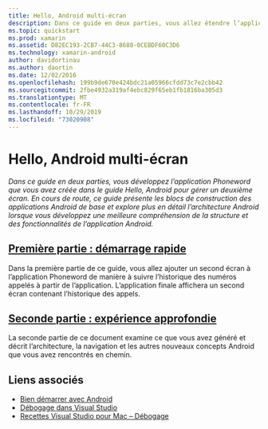 ```yaml
---
title: Hello, Android multi-écran
description: Dans ce guide en deux parties, vous allez étendre l’application Phoneword créée dans le guide Hello, Android de manière à gérer un second écran. Vous découvrirez également les composants de base des applications Android et plongerez au cœur de l’architecture Android afin de mieux comprendre la structure et les fonctionnalités des applications Android.
ms.topic: quickstart
ms.prod: xamarin
ms.assetid: D82EC193-2CB7-44C3-8688-0CEBDF60C3D6
ms.technology: xamarin-android
author: davidortinau
ms.author: daortin
ms.date: 12/02/2016
ms.openlocfilehash: 199b9de670e424bdc21a05966cfdd73c7e2cbb42
ms.sourcegitcommit: 2fbe4932a319af4ebc829f65eb1fb1816ba305d3
ms.translationtype: MT
ms.contentlocale: fr-FR
ms.lasthandoff: 10/29/2019
ms.locfileid: "73020908"
---
```

# <a name="hello-android-multiscreen"></a>Hello, Android multi-écran

_Dans ce guide en deux parties, vous développez l’application Phoneword que vous avez créée dans le guide Hello, Android pour gérer un deuxième écran. En cours de route, ce guide présente les blocs de construction des applications Android de base et explore plus en détail l’architecture Android lorsque vous développez une meilleure compréhension de la structure et des fonctionnalités de l’application Android._

## <a name="part-1-quickstartandroidget-startedhello-android-multiscreenhello-android-multiscreen-quickstartmd"></a>[Première partie : démarrage rapide](~/android/get-started/hello-android-multiscreen/hello-android-multiscreen-quickstart.md)

Dans la première partie de ce guide, vous allez ajouter un second écran à l’application Phoneword de manière à suivre l’historique des numéros appelés à partir de l’application. L’application finale affichera un second écran contenant l’historique des appels.

## <a name="part-2-deep-diveandroidget-startedhello-android-multiscreenhello-android-multiscreen-deepdivemd"></a>[Seconde partie : expérience approfondie](~/android/get-started/hello-android-multiscreen/hello-android-multiscreen-deepdive.md)

La seconde partie de ce document examine ce que vous avez généré et décrit l’architecture, la navigation et les autres nouveaux concepts Android que vous avez rencontrés en chemin.

## <a name="related-links"></a>Liens associés

- [Bien démarrer avec Android](https://developer.android.com/training/index.html)
- [Débogage dans Visual Studio](https://docs.microsoft.com/visualstudio/debugger/)
- [Recettes Visual Studio pour Mac – Débogage](https://github.com/xamarin/recipes/tree/master/Recipes/cross-platform/ide/debugging)
